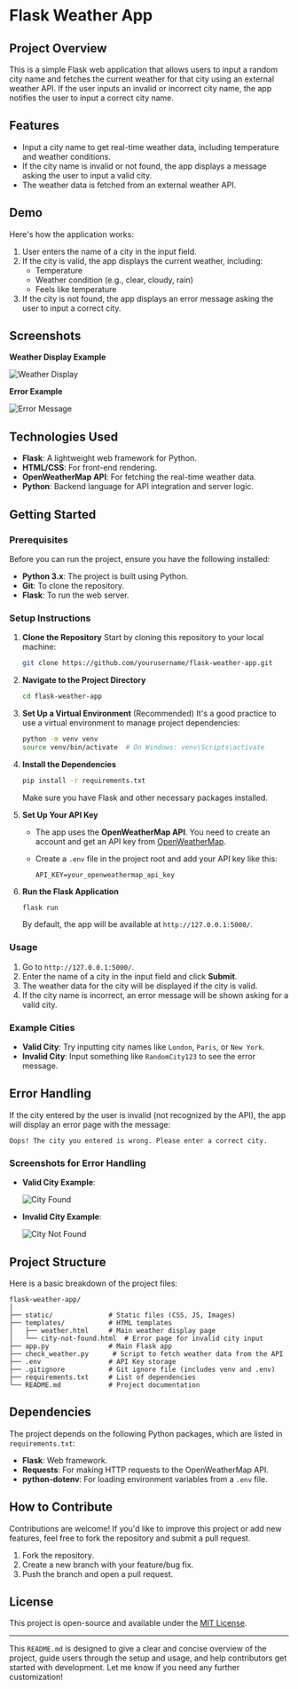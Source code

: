 
# Flask Weather App

## Project Overview
This is a simple Flask web application that allows users to input a random city name and fetches the current weather for that city using an external weather API. If the user inputs an invalid or incorrect city name, the app notifies the user to input a correct city name.

## Features
- Input a city name to get real-time weather data, including temperature and weather conditions.
- If the city name is invalid or not found, the app displays a message asking the user to input a valid city.
- The weather data is fetched from an external weather API.

## Demo
Here's how the application works:

1. User enters the name of a city in the input field.
2. If the city is valid, the app displays the current weather, including:
   - Temperature
   - Weather condition (e.g., clear, cloudy, rain)
   - Feels like temperature
3. If the city is not found, the app displays an error message asking the user to input a correct city.

## Screenshots
**Weather Display Example**

![Weather Display](path/to/screenshot-weather.png)

**Error Example**

![Error Message](path/to/screenshot-error.png)

## Technologies Used
- **Flask**: A lightweight web framework for Python.
- **HTML/CSS**: For front-end rendering.
- **OpenWeatherMap API**: For fetching the real-time weather data.
- **Python**: Backend language for API integration and server logic.

## Getting Started

### Prerequisites
Before you can run the project, ensure you have the following installed:

- **Python 3.x**: The project is built using Python.
- **Git**: To clone the repository.
- **Flask**: To run the web server.

### Setup Instructions

1. **Clone the Repository**
   Start by cloning this repository to your local machine:

   ```bash
   git clone https://github.com/yourusername/flask-weather-app.git
   ```

2. **Navigate to the Project Directory**

   ```bash
   cd flask-weather-app
   ```

3. **Set Up a Virtual Environment** (Recommended)
   It's a good practice to use a virtual environment to manage project dependencies:

   ```bash
   python -m venv venv
   source venv/bin/activate  # On Windows: venv\Scripts\activate
   ```

4. **Install the Dependencies**

   ```bash
   pip install -r requirements.txt
   ```

   Make sure you have Flask and other necessary packages installed.

5. **Set Up Your API Key**
   - The app uses the **OpenWeatherMap API**. You need to create an account and get an API key from [OpenWeatherMap](https://home.openweathermap.org/users/sign_up).
   - Create a `.env` file in the project root and add your API key like this:

     ```
     API_KEY=your_openweathermap_api_key
     ```

6. **Run the Flask Application**

   ```bash
   flask run
   ```

   By default, the app will be available at `http://127.0.0.1:5000/`.

### Usage
1. Go to `http://127.0.0.1:5000/`.
2. Enter the name of a city in the input field and click **Submit**.
3. The weather data for the city will be displayed if the city is valid.
4. If the city name is incorrect, an error message will be shown asking for a valid city.

### Example Cities
- **Valid City**: Try inputting city names like `London`, `Paris`, or `New York`.
- **Invalid City**: Input something like `RandomCity123` to see the error message.

## Error Handling
If the city entered by the user is invalid (not recognized by the API), the app will display an error page with the message:
```
Oops! The city you entered is wrong. Please enter a correct city.
```

### Screenshots for Error Handling

- **Valid City Example**:
  
  ![City Found](path/to/valid-city-screenshot.png)

- **Invalid City Example**:
  
  ![City Not Found](path/to/invalid-city-screenshot.png)

## Project Structure
Here is a basic breakdown of the project files:

```
flask-weather-app/
│
├── static/              # Static files (CSS, JS, Images)
├── templates/           # HTML templates
│   ├── weather.html     # Main weather display page
│   └── city-not-found.html  # Error page for invalid city input
├── app.py               # Main Flask app
├── check_weather.py      # Script to fetch weather data from the API
├── .env                 # API Key storage
├── .gitignore           # Git ignore file (includes venv and .env)
├── requirements.txt     # List of dependencies
└── README.md            # Project documentation
```

## Dependencies

The project depends on the following Python packages, which are listed in `requirements.txt`:

- **Flask**: Web framework.
- **Requests**: For making HTTP requests to the OpenWeatherMap API.
- **python-dotenv**: For loading environment variables from a `.env` file.

## How to Contribute

Contributions are welcome! If you'd like to improve this project or add new features, feel free to fork the repository and submit a pull request.

1. Fork the repository.
2. Create a new branch with your feature/bug fix.
3. Push the branch and open a pull request.

## License
This project is open-source and available under the [MIT License](LICENSE).

---

This `README.md` is designed to give a clear and concise overview of the project, guide users through the setup and usage, and help contributors get started with development. Let me know if you need any further customization!
